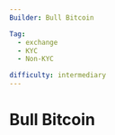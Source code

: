 ```yaml
---
Builder: Bull Bitcoin

Tag:
  - exchange
  - KYC
  - Non-KYC

difficulty: intermediary
---
```


# Bull Bitcoin

